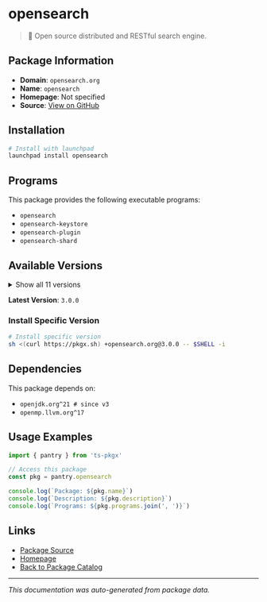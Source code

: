 # opensearch

> 🔎 Open source distributed and RESTful search engine.

## Package Information

- **Domain**: `opensearch.org`
- **Name**: `opensearch`
- **Homepage**: Not specified
- **Source**: [View on GitHub](https://github.com/pkgxdev/pantry/tree/main/projects/opensearch.org/package.yml)

## Installation

```bash
# Install with launchpad
launchpad install opensearch
```

## Programs

This package provides the following executable programs:

- `opensearch`
- `opensearch-keystore`
- `opensearch-plugin`
- `opensearch-shard`

## Available Versions

<details>
<summary>Show all 11 versions</summary>

- `3.0.0`, `2.19.1`, `2.18.0`, `2.17.1`, `2.17.0`
- `2.16.0`, `2.15.0`, `2.14.0`, `2.13.0`, `2.12.0`
- `2.11.1`

</details>

**Latest Version**: `3.0.0`

### Install Specific Version

```bash
# Install specific version
sh <(curl https://pkgx.sh) +opensearch.org@3.0.0 -- $SHELL -i
```

## Dependencies

This package depends on:

- `openjdk.org^21 # since v3`
- `openmp.llvm.org^17`

## Usage Examples

```typescript
import { pantry } from 'ts-pkgx'

// Access this package
const pkg = pantry.opensearch

console.log(`Package: ${pkg.name}`)
console.log(`Description: ${pkg.description}`)
console.log(`Programs: ${pkg.programs.join(', ')}`)
```

## Links

- [Package Source](https://github.com/pkgxdev/pantry/tree/main/projects/opensearch.org/package.yml)
- [Homepage](#)
- [Back to Package Catalog](../package-catalog.md)

---

*This documentation was auto-generated from package data.*
